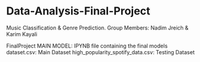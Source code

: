 # Data-Analysis-Final-Project
Music Classification &amp;  Genre Prediction.
Group Members: Nadim Jreich & Karim Kayali

FinalProject MAIN MODEL: IPYNB file containing the final models
dataset.csv: Main Dataset
high_popularity_spotify_data.csv: Testing Dataset
